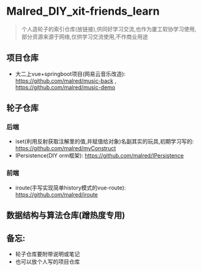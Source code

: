 # Malred_DIY_xit-friends_learn

> 个人造轮子的索引仓库(放链接),供同好学习交流,也作为厦工软协学习使用,部分资源来源于网络,仅供学习交流使用,不作商业用途  
   
   
## 项目仓库   
   - 大二上vue+springboot项目(网易云音乐改造): https://github.com/malred/music-back , https://github.com/malred/music-demo 
  
  
## 轮子仓库
   ### 后端
   - iset(利用反射获取注解里的值,并赋值给对象)名副其实的玩具,初期学习写的: https://github.com/malred/myConstruct
   - IPersistence(DIY orm框架): https://github.com/malred/IPersistence
   ### 前端
   - iroute(手写实现简单history模式的vue-route): https://github.com/malred/iroute


## 数据结构与算法仓库(蹭热度专用)
   

## 备忘: 
 - 轮子仓库要附带说明或笔记
 - 也可以放个人写的项目仓库

